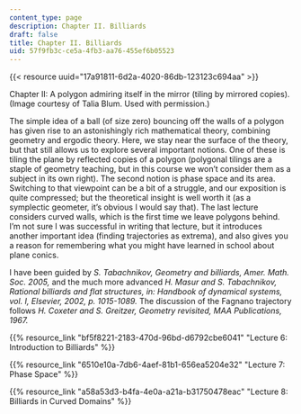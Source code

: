 ```yaml
---
content_type: page
description: Chapter II. Billiards
draft: false
title: Chapter II. Billiards
uid: 57f9fb3c-ce5a-4fb3-aa76-455ef6b05523
---
```

{{< resource uuid="17a91811-6d2a-4020-86db-123123c694aa" >}}

Chapter II: A polygon admiring itself in the mirror (tiling by mirrored copies). (Image courtesy of Talia Blum. Used with permission.)

The simple idea of a ball (of size zero) bouncing off the walls of a polygon has given rise to an astonishingly rich mathematical theory, combining geometry and ergodic theory. Here, we stay near the surface of the theory, but that still allows us to explore several important notions. One of these is tiling the plane by reflected copies of a polygon (polygonal tilings are a staple of geometry teaching, but in this course we won’t consider them as a subject in its own right). The second notion is phase space and its area. Switching to that viewpoint can be a bit of a struggle, and our exposition is quite compressed; but the theoretical insight is well worth it (as a symplectic geometer, it’s obvious I would say that). The last lecture considers curved walls, which is the first time we leave polygons behind. I’m not sure I was successful in writing that lecture, but it introduces another important idea (finding trajectories as extrema), and also gives you a reason for remembering what you might have learned in school about plane conics.

I have been guided by *S. Tabachnikov, Geometry and billiards, Amer. Math. Soc. 2005,* and the much more advanced *H. Masur and S. Tabachnikov, Rational billiards and flat structures, in: Handbook of dynamical systems, vol. I, Elsevier, 2002, p. 1015-1089.* The discussion of the Fagnano trajectory follows *H. Coxeter and S. Greitzer, Geometry revisited, MAA Publications, 1967.*

{{% resource_link "bf5f8221-2183-470d-96bd-d6792cbe6041" "Lecture 6: Introduction to Billiards" %}}

{{% resource_link "6510e10a-7db6-4aef-81b1-656ea5204e32" "Lecture 7: Phase Space" %}}

{{% resource_link "a58a53d3-b4fa-4e0a-a21a-b31750478eac" "Lecture 8: Billiards in Curved Domains" %}}